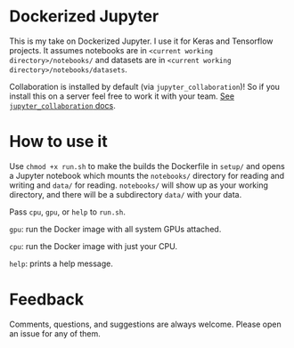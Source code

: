 # Dockerized Jupyter

This is my take on Dockerized Jupyter.  I use it for Keras and Tensorflow projects.  It assumes notebooks are in `<current working directory>/notebooks/` and datasets are in `<current working directory>/notebooks/datasets`.

Collaboration is installed by default (via `jupyter_collaboration`)!  So if you install this on a server feel free to work it with your team.  [See `jupyter_collaboration` docs](https://jupyterlab-realtime-collaboration.readthedocs.io/en/latest/).

# How to use it

Use `chmod +x run.sh` to make the builds the Dockerfile in `setup/` and opens a Jupyter notebook which mounts the `notebooks/` directory for reading and writing and `data/` for reading.  `notebooks/` will show up as your working directory, and there will be a subdirectory `data/` with your data.

Pass `cpu`, `gpu`, or `help` to `run.sh`.

`gpu`: run the Docker image with all system GPUs attached.

`cpu`: run the Docker image with just your CPU.

`help`: prints a help message.


# Feedback

Comments, questions, and suggestions are always welcome.  Please open an issue for any of them.